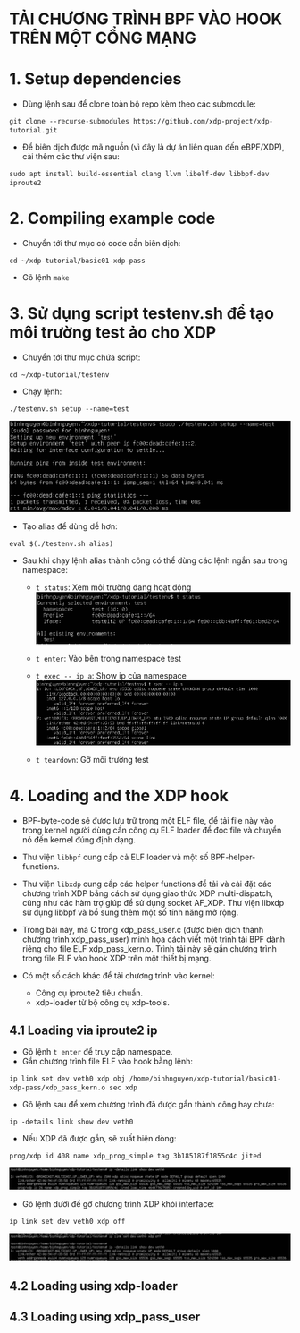 # TẢI CHƯƠNG TRÌNH BPF VÀO HOOK TRÊN MỘT CỔNG MẠNG
# 1. Setup dependencies
- Dùng lệnh sau để clone toàn bộ repo kèm theo các submodule:
```
git clone --recurse-submodules https://github.com/xdp-project/xdp-tutorial.git
```
- Để biên dịch được mã nguồn (vì đây là dự án liên quan đến eBPF/XDP), cài thêm các thư viện sau:
```
sudo apt install build-essential clang llvm libelf-dev libbpf-dev iproute2
```

# 2. Compiling example code
- Chuyển tới thư mục có code cần biên dịch:
```
cd ~/xdp-tutorial/basic01-xdp-pass
```
- Gõ lệnh `make` 

# 3. Sử dụng script testenv.sh để tạo môi trường test ảo cho XDP
- Chuyển tới thư mục chứa script:
```
cd ~/xdp-tutorial/testenv
```
- Chạy lệnh:
```
./testenv.sh setup --name=test
```
![](../imgs/1.png)

- Tạo alias để dùng dễ hơn:
```
eval $(./testenv.sh alias)
```
- Sau khi chạy lệnh alias thành công có thể dùng các lệnh ngắn sau trong namespace:
   - `t status`: Xem môi trường đang hoạt động
   ![](../imgs/2.png)

   - `t enter`: Vào bên trong namespace test
   - `t exec -- ip a`: Show ip của namespace
   ![](../imgs/3.png)

   - `t teardown`: Gỡ môi trường test
# 4. Loading and the XDP hook
- BPF-byte-code sẽ được lưu trữ trong một ELF file, để tải file này vào trong kernel người dùng cần công cụ ELF loader để đọc file và chuyển nó đến kernel đúng định dạng.

- Thư viện `libbpf` cung cấp cả ELF loader và một số BPF-helper-functions.
- Thư viện `libxdp` cung cấp các helper functions để tải và cài đặt các chương trình XDP bằng cách sử dụng giao thức XDP multi-dispatch, cũng như các hàm trợ giúp để sử dụng socket AF_XDP. Thư viện libxdp sử dụng libbpf và bổ sung thêm một số tính năng mở rộng.

- Trong bài này, mã C trong xdp_pass_user.c (được biên dịch thành chương trình xdp_pass_user) minh họa cách viết một trình tải BPF dành riêng cho file ELF xdp_pass_kern.o. Trình tải này sẽ gắn chương trình trong file ELF vào hook XDP trên một thiết bị mạng.

- Có một số cách khác để tải chương trình vào kernel:
   - Công cụ iproute2 tiêu chuẩn.
   - xdp-loader từ bộ công cụ xdp-tools.
## 4.1 Loading via iproute2 ip
- Gõ lệnh `t enter` để truy cập namespace.
- Gắn chương trình file ELF vào hook bằng lệnh:
```
ip link set dev veth0 xdp obj /home/binhnguyen/xdp-tutorial/basic01-xdp-pass/xdp_pass_kern.o sec xdp
```
- Gõ lệnh sau để xem chương trình đã được gắn thành công hay chưa:
```
ip -details link show dev veth0
```
- Nếu XDP đã được gắn, sẽ xuất hiện dòng:
```
prog/xdp id 408 name xdp_prog_simple tag 3b185187f1855c4c jited
```

![](../imgs/4.png)

- Gõ lệnh dưới để gỡ chương trình XDP khỏi interface:

```
ip link set dev veth0 xdp off
```
![](../imgs/5.png)
## 4.2 Loading using xdp-loader
## 4.3 Loading using xdp_pass_user
